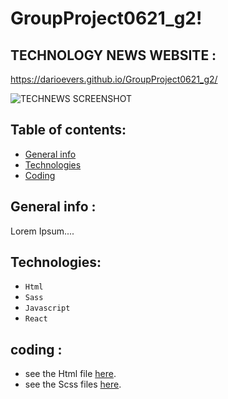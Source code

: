 
# GroupProject0621_g2!

## TECHNOLOGY NEWS WEBSITE : 
https://darioevers.github.io/GroupProject0621_g2/


![TECHNEWS SCREENSHOT](https://user-images.githubusercontent.com/75792175/118964212-8d666480-b967-11eb-823f-a249b10e3097.png)




## Table of contents:
* [General info](#general-info-about-Quiz-Game-App )
* [Technologies](#technologies)
* [Coding](#coding)



## General info :
Lorem Ipsum....
  
## Technologies:

- `Html`
- `Sass`
- `Javascript`
- `React`

## coding :
* see the Html file [here](https://github.com/darioevers/GroupProject0621_g2/blob/main/src/index.html).
* see the Scss files [here](https://github.com/darioevers/GroupProject0621_g2/tree/main/src/scss).
